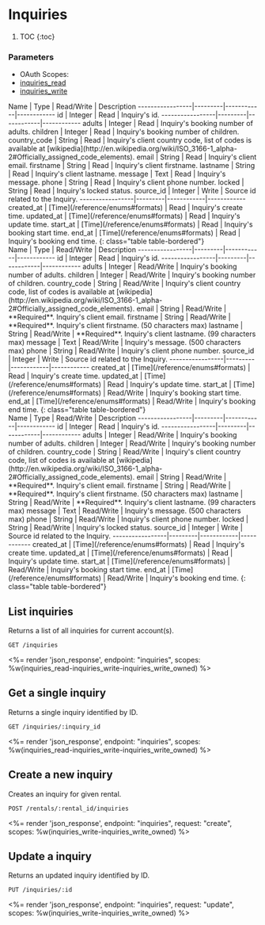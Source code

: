 # Inquiries

1. TOC
{:toc}

### Parameters
<ul class="nav nav-pills" role="tablist">
  <li class="disabled"><a>OAuth Scopes:</a></li>
  <li class="active"><a href="#inquiries_read" role="tab" data-toggle="pill">inquiries_read</a></li>
  <li><a href="#inquiries_write" role="tab" data-toggle="pill">inquiries_write</a></li>
</ul>
<div class="tab-content" markdown="1">
  <div class="tab-pane active" id="inquiries_read" markdown="1">
Name             | Type    | Read/Write | Description
-----------------|---------|------------|------------
id               | Integer | Read       | Inquiry's id.
-----------------|---------|------------|------------
adults           | Integer | Read       | Inquiry's booking number of adults.
children         | Integer | Read       | Inquiry's booking number of children.
country_code     | String  | Read       | Inquiry's client country code, list of codes is available at [wikipedia](http://en.wikipedia.org/wiki/ISO_3166-1_alpha-2#Officially_assigned_code_elements).
email            | String  | Read       | Inquiry's client email.
firstname        | String  | Read       | Inquiry's client firstname.
lastname         | String  | Read       | Inquiry's client lastname.
message          | Text    | Read       | Inquiry's message.
phone            | String  | Read       | Inquiry's client phone number.
locked           | String  | Read       | Inquiry's locked status.
source_id        | Integer | Write      | Source id related to the Inquiry.
-----------------|---------|------------|------------
created_at       | [Time](/reference/enums#formats) | Read       | Inquiry's create time.
updated_at       | [Time](/reference/enums#formats) | Read       | Inquiry's update time.
start_at         | [Time](/reference/enums#formats) | Read       | Inquiry's booking start time.
end_at           | [Time](/reference/enums#formats) | Read       | Inquiry's booking end time.
{: class="table table-bordered"}
  </div>
  <div class="tab-pane" id="inquiries_write" markdown="1">
Name             | Type    | Read/Write | Description
-----------------|---------|------------|------------
id               | Integer | Read       | Inquiry's id.
-----------------|---------|------------|------------
adults           | Integer | Read/Write | Inquiry's booking number of adults.
children         | Integer | Read/Write | Inquiry's booking number of children.
country_code     | String  | Read/Write | Inquiry's client country code, list of codes is available at [wikipedia](http://en.wikipedia.org/wiki/ISO_3166-1_alpha-2#Officially_assigned_code_elements).
email            | String  | Read/Write | **Required**. Inquiry's client email.
firstname        | String  | Read/Write | **Required**. Inquiry's client firstname. (50 characters max)
lastname         | String  | Read/Write | **Required**. Inquiry's client lastname. (99 characters max)
message          | Text    | Read/Write | Inquiry's message. (500 characters max)
phone            | String  | Read/Write | Inquiry's client phone number.
source_id        | Integer | Write      | Source id related to the Inquiry.
-----------------|---------|------------|------------
created_at       | [Time](/reference/enums#formats) | Read       | Inquiry's create time.
updated_at       | [Time](/reference/enums#formats) | Read       | Inquiry's update time.
start_at         | [Time](/reference/enums#formats) | Read/Write | Inquiry's booking start time.
end_at           | [Time](/reference/enums#formats) | Read/Write | Inquiry's booking end time.
{: class="table table-bordered"}
  </div>
  <div class="tab-pane" id="inquiries_write_owned" markdown="1">
Name             | Type    | Read/Write | Description
-----------------|---------|------------|------------
id               | Integer | Read       | Inquiry's id.
-----------------|---------|------------|------------
adults           | Integer | Read/Write | Inquiry's booking number of adults.
children         | Integer | Read/Write | Inquiry's booking number of children.
country_code     | String  | Read/Write | Inquiry's client country code, list of codes is available at [wikipedia](http://en.wikipedia.org/wiki/ISO_3166-1_alpha-2#Officially_assigned_code_elements).
email            | String  | Read/Write | **Required**. Inquiry's client email.
firstname        | String  | Read/Write | **Required**. Inquiry's client firstname. (50 characters max)
lastname         | String  | Read/Write | **Required**. Inquiry's client lastname. (99 characters max)
message          | Text    | Read/Write | Inquiry's message. (500 characters max)
phone            | String  | Read/Write | Inquiry's client phone number.
locked           | String  | Read/Write | Inquiry's locked status.
source_id        | Integer | Write      | Source id related to the Inquiry.
-----------------|---------|------------|------------
created_at       | [Time](/reference/enums#formats) | Read       | Inquiry's create time.
updated_at       | [Time](/reference/enums#formats) | Read       | Inquiry's update time.
start_at         | [Time](/reference/enums#formats) | Read/Write | Inquiry's booking start time.
end_at           | [Time](/reference/enums#formats) | Read/Write | Inquiry's booking end time.
{: class="table table-bordered"}
  </div>
</div>

## List inquiries

Returns a list of all inquiries for current account(s).

~~~
GET /inquiries
~~~

<%= render 'json_response', endpoint: "inquiries", scopes: %w(inquiries_read-inquiries_write-inquiries_write_owned) %>

## Get a single inquiry

Returns a single inquiry identified by ID.

~~~
GET /inquiries/:inquiry_id
~~~

<%= render 'json_response', endpoint: "inquiries", scopes: %w(inquiries_read-inquiries_write-inquiries_write_owned) %>

## Create a new inquiry

Creates an inquiry for given rental.

~~~~
POST /rentals/:rental_id/inquiries
~~~~

<%= render 'json_response', endpoint: "inquiries", request: "create",
  scopes: %w(inquiries_write-inquiries_write_owned) %>

## Update a inquiry

Returns an updated inquiry identified by ID.

~~~
PUT /inquiries/:id
~~~

<%= render 'json_response', endpoint: "inquiries", request: "update",
  scopes: %w(inquiries_write-inquiries_write_owned) %>
